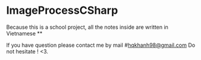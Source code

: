 # ImageProcessCSharp

Because this is a school project, all the notes inside are written in Vietnamese **

If you have question please contact me by mail
#hqkhanh98@gmail.com
Do not hesitate ! <3.
